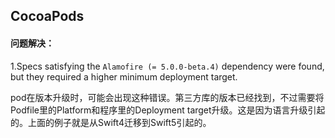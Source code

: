 ## CocoaPods

#### 问题解决：

1.Specs satisfying the `Alamofire (= 5.0.0-beta.4)` dependency were found, but they required a higher minimum deployment target.

pod在版本升级时，可能会出现这种错误。第三方库的版本已经找到，不过需要将Podfile里的Platform和程序里的Deployment target升级。这是因为语言升级引起的。上面的例子就是从Swift4迁移到Swift5引起的。